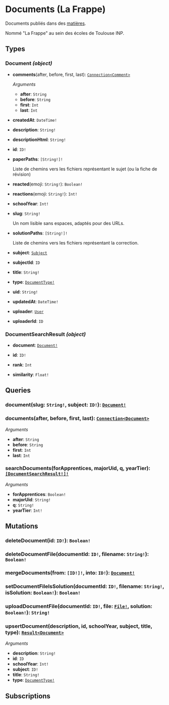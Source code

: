 # Documents (La Frappe)
<html><head></head><body>
<p>Documents publiés dans des <a href="../curriculum">matières</a>.</p>
<p>Nommé "La Frappe" au sein des écoles de Toulouse INP.</p></body></html>

## Types
### Document *(object)*


- **comments**(after, before, first, last): [`Connection<Comment>`](./comments.md#comment-object)
  
  
  
  *Arguments*
  
  - **after**: `String`
  - **before**: `String`
  - **first**: `Int`
  - **last**: `Int`
  
  
- **createdAt**: `DateTime!`
  
  
  
  
  
- **description**: `String!`
  
  
  
  
  
- **descriptionHtml**: `String!`
  
  
  
  
  
- **id**: `ID!`
  
  
  
  
  
- **paperPaths**: `[String!]!`
  
  Liste de chemins vers les fichiers représentant le sujet (ou la fiche de révision)
  
  
  
- **reacted**(emoji: `String!`): `Boolean!`
  
  
  
  
  
- **reactions**(emoji: `String!`): `Int!`
  
  
  
  
  
- **schoolYear**: `Int!`
  
  
  
  
  
- **slug**: `String!`
  
  Un nom lisible sans espaces, adaptés pour des URLs.
  
  
  
- **solutionPaths**: `[String!]!`
  
  Liste de chemins vers les fichiers représentant la correction.
  
  
  
- **subject**: [`Subject`](./curriculum.md#subject-object)
  
  
  
  
  
- **subjectId**: `ID`
  
  
  
  
  
- **title**: `String!`
  
  
  
  
  
- **type**: [`DocumentType!`](./documents.md#documenttype-enum)
  
  
  
  
  
- **uid**: `String!`
  
  
  
  
  
- **updatedAt**: `DateTime!`
  
  
  
  
  
- **uploader**: [`User`](./users.md#user-object)
  
  
  
  
  
- **uploaderId**: `ID`
  
  
  
  
  

### DocumentSearchResult *(object)*


- **document**: [`Document!`](./documents.md#document-object)
  
  
  
  
  
- **id**: `ID!`
  
  
  
  
  
- **rank**: `Int`
  
  
  
  
  
- **similarity**: `Float!`
  
  
  
  
  




## Queries
### document(slug: `String!`, subject: `ID!`): [`Document!`](./documents.md#document-object)





### documents(after, before, first, last): [`Connection<Document>`](./documents.md#document-object)



*Arguments*

- **after**: `String`
- **before**: `String`
- **first**: `Int`
- **last**: `Int`


### searchDocuments(forApprentices, majorUid, q, yearTier): [`[DocumentSearchResult!]!`](./documents.md#documentsearchresult-object)



*Arguments*

- **forApprentices**: `Boolean!`
- **majorUid**: `String!`
- **q**: `String!`
- **yearTier**: `Int!`


## Mutations
### deleteDocument(id: `ID!`): `Boolean!`





### deleteDocumentFile(documentId: `ID!`, filename: `String!`): `Boolean!`





### mergeDocuments(from: `[ID!]!`, into: `ID!`): [`Document!`](./documents.md#document-object)





### setDocumentFileIsSolution(documentId: `ID!`, filename: `String!`, isSolution: `Boolean!`): `Boolean!`





### uploadDocumentFile(documentId: `ID!`, file: [`File!`](./global.md#file-scalar), solution: `Boolean!`): `String!`





### upsertDocument(description, id, schoolYear, subject, title, type): [`Result<Document>`](./documents.md#document-object)



*Arguments*

- **description**: `String!`
- **id**: `ID`
- **schoolYear**: `Int!`
- **subject**: `ID!`
- **title**: `String!`
- **type**: [`DocumentType!`](./documents.md#documenttype-enum)


## Subscriptions